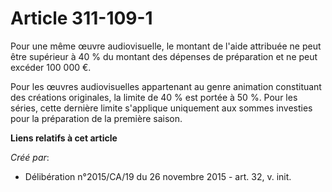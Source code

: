 # Article 311-109-1

Pour une même œuvre audiovisuelle, le montant de l'aide attribuée ne peut être supérieur à 40 % du montant des dépenses de
préparation et ne peut excéder 100 000 €.

Pour les œuvres audiovisuelles appartenant au genre animation constituant des créations originales, la limite de 40 % est
portée à 50 %. Pour les séries, cette dernière limite s'applique uniquement aux sommes investies pour la préparation de la
première saison.

**Liens relatifs à cet article**

_Créé par_:

  - Délibération n°2015/CA/19 du 26 novembre 2015 - art. 32, v. init.
